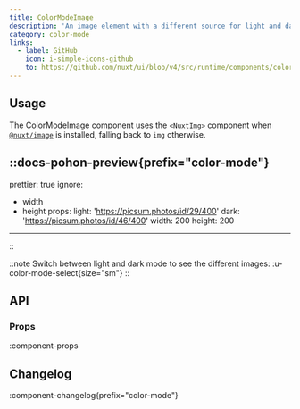 ```yaml
---
title: ColorModeImage
description: 'An image element with a different source for light and dark mode.'
category: color-mode
links:
  - label: GitHub
    icon: i-simple-icons-github
    to: https://github.com/nuxt/ui/blob/v4/src/runtime/components/color-mode/ColorModeImage.vue
---
```


## Usage

The ColorModeImage component uses the `<NuxtImg>` component when [`@nuxt/image`](https://github.com/nuxt/image) is installed, falling back to `img` otherwise.

::docs-pohon-preview{prefix="color-mode"}
---
prettier: true
ignore:
  - width
  - height
props:
  light: 'https://picsum.photos/id/29/400'
  dark: 'https://picsum.photos/id/46/400'
  width: 200
  height: 200
---
::

::note
Switch between light and dark mode to see the different images: :u-color-mode-select{size="sm"}
::

## API

### Props

:component-props

## Changelog

:component-changelog{prefix="color-mode"}

